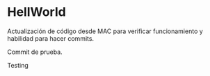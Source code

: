 # HellWorld

Actualización de código desde MAC para verificar funcionamiento
y habilidad para hacer commits.

Commit de prueba.

Testing
